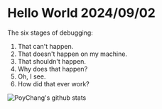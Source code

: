 # Hello World 2024/09/02

The six stages of debugging:
1. That can't happen.
2. That doesn't happen on my machine.
3. That shouldn't happen.
4. Why does that happen?
5. Oh, I see.
6. How did that ever work?

![PoyChang's github stats](https://github-readme-stats.vercel.app/api?username=poychang&show_icons=true&theme=dracula)
